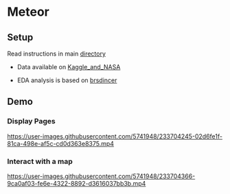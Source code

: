 # Meteor


## Setup
Read instructions in main [directory](https://github.com/BeverlyAb/BevRoss)

- Data available on [Kaggle_and_NASA](https://www.kaggle.com/datasets/nasa/meteorite-landings?resource=download)

- EDA analysis is based on [brsdincer](https://www.kaggle.com/code/brsdincer/meteorite-landings-analysis-all-eda-theory)


## Demo
### Display Pages
https://user-images.githubusercontent.com/5741948/233704245-02d6fe1f-81ca-498e-af5c-cd0d363e8375.mp4

### Interact with a map
https://user-images.githubusercontent.com/5741948/233704366-9ca0af03-fe6e-4322-8892-d3616037bb3b.mp4
